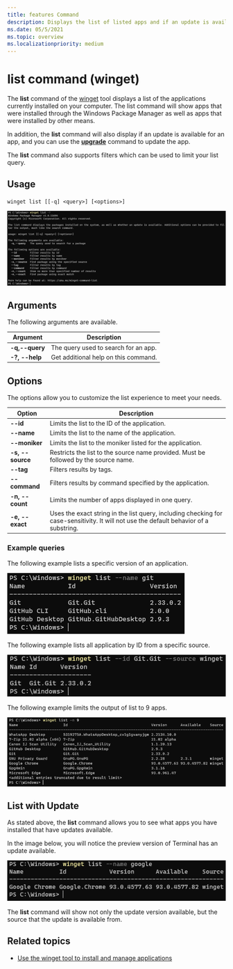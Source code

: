 ```yaml
---
title: features Command
description: Displays the list of listed apps and if an update is available. 
ms.date: 05/5/2021
ms.topic: overview
ms.localizationpriority: medium
---
```


# list command (winget)

The **list** command of the [winget](index.md) tool displays a list of the applications currently installed on your computer.  The list command will show apps that were installed through the Windows Package Manager as well as apps that were installed by other means.

In addition, the **list** command will also display if an update is available for an app, and you can use the [**upgrade**](upgrade.md) command to update the app.

The **list** command also supports filters which can be used to limit your list query. 

## Usage

`winget list [[-q] <query>] [<options>]`

![list help command](images/list.png)

## Arguments

The following arguments are available.

| Argument | Description |
|-------------|-------------|  
| **-q,--query** | The query used to search for an app. |
| **-?, --help** | Get additional help on this command. |

## Options

The options allow you to customize the list experience to meet your needs.

| Option      | Description |
|-------------|-------------|  
| **--id** |  Limits the list to the ID of the application. |  
| **--name** | Limits the list to the name of the application. |  
| **--moniker** | Limits the list to the moniker listed for the application. |  
| **-s, --source** | Restricts the list to the source name provided. Must be followed by the source name. |  
| **--tag** | Filters results by tags. |  
| **--command** | Filters results by command specified by the application. |  
| **-n, --count** | Limits the number of apps displayed in one query. |
| **-e, --exact** | Uses the exact string in the list query, including checking for case-sensitivity. It will not use the default behavior of a substring. |  

### Example queries

The following example lists a specific version of an application.

![list name command](images/list-name.png)

The following example lists all application by ID from a specific source.

![list id with source command](images/list-id-source.png)

The following example limits the output of list to 9 apps.

![list count command](images/list-count.png)

## List with Update

As stated above, the **list** command allows you to see what apps you have installed that have updates available.

In the image below, you will notice the preview version of Terminal has an update available.

![list update command](images/list-update.png)

The **list** command will show not only the update version available, but the source that the update is available from.

## Related topics

* [Use the winget tool to install and manage applications](index.md)
